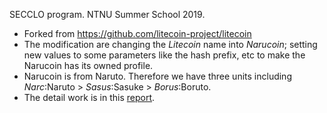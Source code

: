 SECCLO program. NTNU Summer School 2019.
* Forked from https://github.com/litecoin-project/litecoin
* The modification are changing the *Litecoin* name into *Narucoin*; setting new values to some parameters like the hash prefix, etc to make the Narucoin has its owned profile.
* Narucoin is from Naruto. Therefore we have three units including *Narc*:Naruto > *Sasus*:Sasuke > *Borus*:Boruto.
* The detail work is in this [report](AltcoinReport.pdf).
